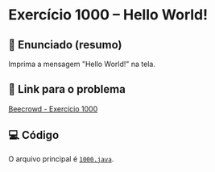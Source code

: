 # Exercício 1000 – Hello World!

## 📝 Enunciado (resumo)
Imprima a mensagem "Hello World!" na tela.

## 🔗 Link para o problema
[Beecrowd - Exercício 1000](https://www.beecrowd.com.br/judge/pt/problems/view/1000)

## 💻 Código
O arquivo principal é [`1000.java`](1000.java).
